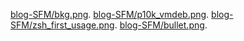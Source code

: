 [blog-SFM/bkg.png](./bkg.png). 
[blog-SFM/p10k_vmdeb.png](./p10k_vmdeb.png). 
[blog-SFM/zsh_first_usage.png](./zsh_first_usage.png). 
[blog-SFM/bullet.png](./bullet.png). 
